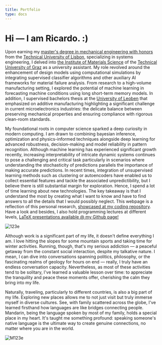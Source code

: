 ```yaml
---
title: Portfolio
type: docs
---
```


# **Hi — I am Ricardo. :)**

Upon earning my [master's degree in mechanical engineering with honors](https://fenix.tecnico.ulisboa.pt/cursos/memec/dissertacao/1128253548922394) from the [Technical University of Lisbon](https://tecnico.ulisboa.pt/en/), specializing in systems engineering, I delved into [the Institute of Materials Science](https://www.tugraz.at/institute/imat/home) of the [Technical University of Graz](https://www.tugraz.at/en/home) as a university assistant. My role revolved around the enhancement of design models using computational simulations by integrating supervised classifier algorithms and other auxiliary AI frameworks for material failure analysis. From research to a high-volume manufacturing setting, I explored the potential of machine learning in forecasting machine conditions using long short-term memory models. In addition, I supervised bachelors thesis at the [University of Leoben](https://www.unileoben.ac.at/en/) that emphasized on additive manufacturing highlighting a significant challenge in current microelectronics industries: the delicate balance between preserving mechanical properties and ensuring compliance with rigorous clean-room standards.

My foundational roots in computer science sparked a deep curiosity in modern computing. I am drawn to combining bayesian inference, optimization and physics-informed techniques alongside deep learning for advanced robustness, decision-making and model reliability in pattern recognition. Although machine learning has experienced significant growth recently, increasing interpretability of intricate dynamic systems continues to pose a challenging and critical task particularly in scenarios where understanding the stochasticity of predictions parallels the importance of making accurate predictions. In recent times, integration of unsupervised learning methods such as clustering or autoencoders have enabled us to collect essential features and tackle the associated unpredictibility, but I believe there is still substantial margin for exploration. Hence, I spend a lot of time learning about new technologies. The key takeaway is that I understand the most by creating what I want to know and have to find answers to all the details that I would possibly neglect. This webpage is a reflection of this personal research, [showcased at my coding repository](https://ricardochin.com/docs/code/). Have a look and besides, I also hold programming lectures at different levels, [LaTeX presentations available @ my Github page!](https://github.com/roaked/)

![123e](https://live.staticflickr.com/65535/53351935583_2203c22f2f_c.jpg)

Although work is a significant part of my life, it doesn't define everything I am. I love hitting the slopes for some mountain sports and taking time for winter activities. Running, though, that's my serious addiction — a peaceful getaway from the constant social interaction, despite my talkative nature. I mean, I can dive into conversations spanning politics, philosophy, or the fascinating realms of geology for hours on end — really, I truly have an endless conversation capacity. Nevertheless, as most of these activities tend to be solitary, I've learned a valuable lesson over time: to appreciate the tranquility and peace these moments offer, cherishing the calm they bring into my life.


Naturally, traveling, particularly to different countries, is also a big part of my life. Exploring new places allows me to not just visit but truly immerse myself in diverse cultures. See, with family scattered across the globe, I've learned firsthand how languages are like bridges connecting people. Mandarin, being the language spoken by most of my family, holds a special place in my heart. It's taught me something profound: speaking someone's native language is the ultimate way to create genuine connections, no matter where you are in the world.

![M123e](https://live.staticflickr.com/65535/53343069030_6d4e5837cd_c.jpg)


